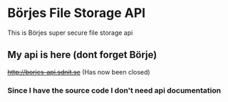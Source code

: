 # Börjes File Storage API

This is Börjes super secure file storage api

## My api is here (dont forget Börje)

~~http://borjes-api.sdnit.se~~ (Has now been closed)

### Since I have the source code I don't need api documentation
